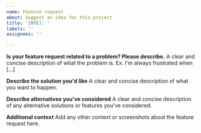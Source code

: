 ```yaml
---
name: Feature request
about: Suggest an idea for this project
title: '[RFE]: '
labels: ''
assignees: ''

---
```


<!--
Thanks for opening a feature request!
Before hitting the button, please fill in as much of the template below as you can.
Be ready for follow-up questions, and please respond in a timely manner.
If we feel that the requested feature is invalid/not required we might close your issue.
-->

**Is your feature request related to a problem? Please describe.**
A clear and concise description of what the problem is. Ex. I'm always frustrated when [...]

**Describe the solution you'd like**
A clear and concise description of what you want to happen.

**Describe alternatives you've considered**
A clear and concise description of any alternative solutions or features you've considered.

**Additional context**
Add any other context or screenshots about the feature request here.
